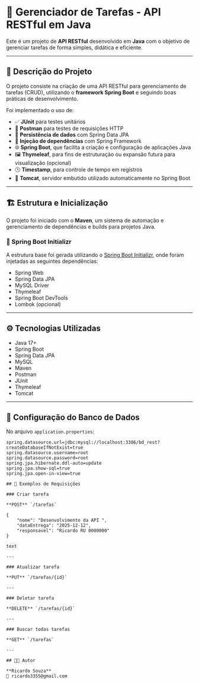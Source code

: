 # 📌 Gerenciador de Tarefas - API RESTful em Java

Este é um projeto de **API RESTful** desenvolvido em **Java** com o objetivo de gerenciar tarefas de forma simples, didática e eficiente.

---

## 🎯 Descrição do Projeto

O projeto consiste na criação de uma API RESTful para gerenciamento de tarefas (CRUD), utilizando o **framework Spring Boot** e seguindo boas práticas de desenvolvimento.  

Foi implementado o uso de:
- ✅ **JUnit** para testes unitários  
- 🧪 **Postman** para testes de requisições HTTP  
- 💾 **Persistência de dados** com Spring Data JPA  
- 🔗 **Injeção de dependências** com Spring Framework  
- 🌐 **Spring Boot**, que facilita a criação e configuração de aplicações Java  
- 🖼️ **Thymeleaf**, para fins de estruturação ou expansão futura para visualização (opcional)
- 🕓 **Timestamp**, para controle de tempo em registros  
- 🧱 **Tomcat**, servidor embutido utilizado automaticamente no Spring Boot  

---

## 🏗️ Estrutura e Inicialização

O projeto foi iniciado com o **Maven**, um sistema de automação e gerenciamento de dependências e builds para projetos Java.

### 🔧 Spring Boot Initializr

A estrutura base foi gerada utilizando o [Spring Boot Initializr](https://start.spring.io), onde foram injetadas as seguintes dependências:

- Spring Web  
- Spring Data JPA  
- MySQL Driver  
- Thymeleaf  
- Spring Boot DevTools  
- Lombok (opcional)

---

## ⚙️ Tecnologias Utilizadas

- Java 17+
- Spring Boot
- Spring Data JPA
- MySQL
- Maven
- Postman
- JUnit
- Thymeleaf
- Tomcat

---

## 💾 Configuração do Banco de Dados

No arquivo `application.properties`:
```properties
spring.datasource.url=jdbc:mysql://localhost:3306/bd_rest?createDatabaseIfNotExist=true
spring.datasource.username=root
spring.datasource.password=root
spring.jpa.hibernate.ddl-auto=update
spring.jpa.show-sql=true
spring.jpa.open-in-view=true

## 🧪 Exemplos de Requisições

### Criar tarefa

**POST** `/tarefas`

{
    "nome": "Desenvolvimento da API ",
    "dataEntrega": "2025-12-12",
    "responsavel": "Ricardo RU 0000000"
}

text

---

### Atualizar tarefa

**PUT** `/tarefas/{id}`

---

### Deletar tarefa

**DELETE** `/tarefas/{id}`

---

### Buscar todas tarefas

**GET** `/tarefas`

---

## 🧑‍💻 Autor

**Ricardo Souza**  
📧 ricardo3355@gmail.com
